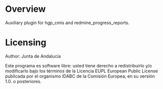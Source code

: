 # Overview

Auxiliary plugin for hgp_cmis and redmine_progress_reports.

# Licensing

Author: Junta de Andalucía

Este programa es software libre: usted tiene derecho a redistribuirlo y/o modificarlo bajo los términos de la Licencia EUPL European Public License publicada por el organismo IDABC de la Comisión Europea, en su versión 1.0. o posteriores.
